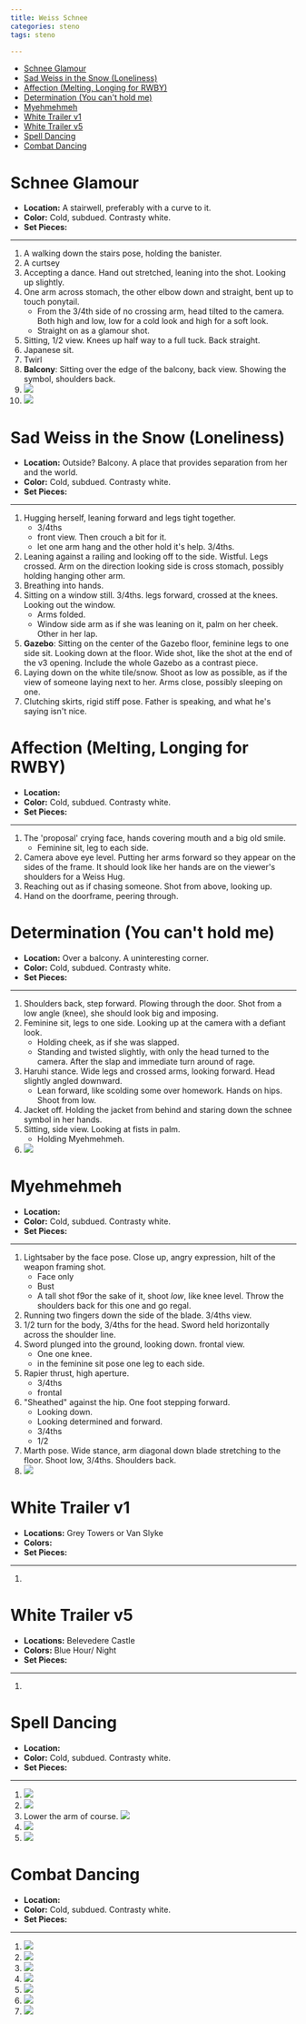 ```yaml
---
title: Weiss Schnee
categories: steno
tags: steno 

---
```


<!-- TOC -->

- [Schnee Glamour](#schnee-glamour)
- [Sad Weiss in the Snow (Loneliness)](#sad-weiss-in-the-snow-loneliness)
- [Affection (Melting, Longing for RWBY)](#affection-melting-longing-for-rwby)
- [Determination (You can't hold me)](#determination-you-cant-hold-me)
- [Myehmehmeh](#myehmehmeh)
- [White Trailer v1](#white-trailer-v1)
- [White Trailer v5](#white-trailer-v5)
- [Spell Dancing](#spell-dancing)
- [Combat Dancing](#combat-dancing)

<!-- /TOC -->

# Schnee Glamour

* **Location:** A stairwell, preferably with a curve to it.
* **Color:** Cold, subdued. Contrasty white.
* **Set Pieces:** 

---

1. A walking down the stairs pose, holding the banister. 
2. A curtsey
3. Accepting a dance. Hand out stretched, leaning into the shot. Looking up slightly.
4. One arm across stomach, the other elbow down and straight, bent up to touch ponytail. 
    - From the 3/4th side of no crossing arm, head tilted to the camera. Both high and low, low for a cold look and high for a soft look.
    - Straight on as a glamour shot. 
5. Sitting, 1/2 view. Knees up half way to a full tuck. Back straight. 
6. Japanese sit.
7. Twirl
8. **Balcony**: Sitting over the edge of the balcony, back view. Showing the symbol, shoulders back.
9. ![](https://i.imgur.com/zVUZZdn.jpg)
10. ![](https://i.imgur.com/a6QFlwf.jpg)

# Sad Weiss in the Snow (Loneliness)

* **Location:** Outside? Balcony. A place that provides separation from her and the world.
* **Color:** Cold, subdued. Contrasty white.
* **Set Pieces:** 

---

1. Hugging herself, leaning forward and legs tight together. 
    - 3/4ths
    - front view. Then crouch a bit for it.
    - let one arm hang and the other hold it's help. 3/4ths.
2. Leaning against a railing and looking off to the side. Wistful. Legs crossed. Arm on the direction looking side is cross stomach, possibly holding hanging other arm. 
3. Breathing into hands.
4. Sitting on a window still. 3/4ths. legs forward, crossed at the knees. Looking out the window.
    - Arms folded.
    - Window side arm as if she was leaning on it, palm on her cheek. Other in her lap.
5. **Gazebo**: Sitting on the center of the Gazebo floor, feminine legs to one side sit. Looking down at the floor. Wide shot, like the shot at the end of the v3 opening. Include the whole Gazebo as a contrast piece. 
6. Laying down on the white tile/snow. Shoot as low as possible, as if the view of someone laying next to her. Arms close, possibly sleeping on one. 
7. Clutching skirts, rigid stiff pose. Father is speaking, and what he's saying isn't nice. 

# Affection (Melting, Longing for RWBY)

* **Location:** 
* **Color:** Cold, subdued. Contrasty white.
* **Set Pieces:** 

---

1. The 'proposal' crying face, hands covering mouth and a big old smile. 
    - Feminine sit, leg to each side. 
2. Camera above eye level. Putting her arms forward so they appear on the sides of the frame. It should look like her hands are on the viewer's shoulders for a Weiss Hug.
3. Reaching out as if chasing someone. Shot from above, looking up.
4. Hand on the doorframe, peering through. 

# Determination (You can't hold me)

* **Location:** Over a balcony. A uninteresting corner.
* **Color:** Cold, subdued. Contrasty white.
* **Set Pieces:** 

---

1. Shoulders back, step forward. Plowing through the door. Shot from a low angle (knee), she should look big and imposing. 
2. Feminine sit, legs to one side. Looking up at the camera with a defiant look. 
    - Holding cheek, as if she was slapped.
    - Standing and twisted slightly, with only the head turned to the camera. After the slap and immediate turn around of rage.
3. Haruhi stance. Wide legs and crossed arms, looking forward. Head slightly angled downward.
    - Lean forward, like scolding some over homework. Hands on hips. Shoot from low.
4. Jacket off. Holding the jacket from behind and staring down the schnee symbol in her hands.
5. Sitting, side view. Looking at fists in palm.
    - Holding Myehmehmeh.
6. ![](https://i.imgur.com/0lCvliS.jpg)

# Myehmehmeh

* **Location:** 
* **Color:** Cold, subdued. Contrasty white.
* **Set Pieces:** 

---

1. Lightsaber by the face pose. Close up, angry expression, hilt of the weapon framing shot.
    - Face only
    - Bust
    - A tall shot f9or the sake of it, shoot *low*, like knee level. Throw the shoulders back for this one and go regal.
2. Running two fingers down the side of the blade. 3/4ths view.
3. 1/2 turn for the body, 3/4ths for the head. Sword held horizontally across the shoulder line. 
4. Sword plunged into the ground, looking down. frontal view.
    - One one knee.
    - in the feminine sit pose one leg to each side. 
5. Rapier thrust, high aperture. 
    - 3/4ths 
    - frontal
6. "Sheathed" against the hip. One foot stepping forward. 
    - Looking down.
    - Looking determined and forward.
    - 3/4ths
    - 1/2
7. Marth pose. Wide stance, arm diagonal down blade stretching to the floor. Shoot low, 3/4ths. Shoulders back.
8. ![](https://i.imgur.com/ko4XvZ3.png)

# White Trailer v1

* **Locations:** Grey Towers or Van Slyke
* **Colors:** 
* **Set Pieces:** 

---

1. 

# White Trailer v5

* **Locations:** Belevedere Castle
* **Colors:** Blue Hour/ Night
* **Set Pieces:** 

---

1. 

# Spell Dancing

* **Location:** 
* **Color:** Cold, subdued. Contrasty white.
* **Set Pieces:** 

---

1. ![](https://i.imgur.com/mK5dcKD.jpg)
2. ![](https://i.imgur.com/ogu81IK.png)
3. Lower the arm of course. ![](https://i.imgur.com/MVMDVd7.png)
4. ![](https://i.imgur.com/SMSor0q.jpg)
5. ![](https://i.imgur.com/RKafpf2.png)

# Combat Dancing

* **Location:** 
* **Color:** Cold, subdued. Contrasty white.
* **Set Pieces:** 

---

1. ![](https://i.imgur.com/0GzGMln.jpg)
2. ![](https://i.imgur.com/VT0Iog1.jpg)
3. ![](https://i.imgur.com/w1B8uOi.jpg)
4. ![](https://i.imgur.com/JlNZdOv.png)
5. ![](https://i.imgur.com/OYfthVS.jpg)
6. ![](https://i.imgur.com/kbS49xW.jpg)
7. ![](https://i.imgur.com/AQXHjD0.png)